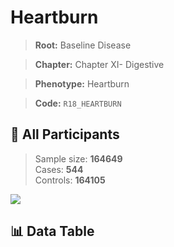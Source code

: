 # Heartburn

> **Root:** Baseline Disease  

> **Chapter:** Chapter XI- Digestive  

> **Phenotype:** Heartburn  

> **Code:** `R18_HEARTBURN`

## 🧪 All Participants  
> Sample size: **164649**  
> Cases: **544**  
> Controls: **164105**
<img src="/Sensitive/Figures/ALL/Baseline/R18_HEARTBURN.png"/>

## 📊 Data Table
<CsvTableMRF src="/Sensitive/Data/ALL/Baseline/LG_R18_HEARTBURN.csv"/>

